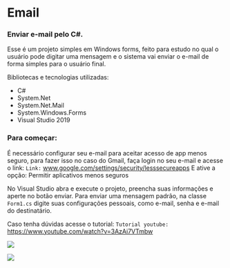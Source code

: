 # Email
### Enviar e-mail pelo C#.

Esse é um projeto simples em Windows forms, feito para estudo no qual o usuário pode digitar uma mensagem e o sistema vai enviar o e-mail de forma simples para o usuário final.

Bibliotecas e tecnologias utilizadas:
- C#
- System.Net
- System.Net.Mail
- System.Windows.Forms
- Visual Studio 2019

### Para começar:

É necessário configurar seu e-mail para aceitar acesso de app menos seguro, para fazer isso no caso do Gmail, faça login no seu e-mail e acesse o link:
`Link:`  www.google.com/settings/security/lesssecureapps
E ative a opção: Permitir aplicativos menos seguros

No Visual Studio abra e execute o projeto, preencha suas informações e aperte no botão enviar.
Para enviar uma mensagem padrão, na classe `Form1.cs` digite suas configurações pessoais, como e-mail, senha e e-mail do destinatário.


Caso tenha dúvidas acesse o tutorial:
`Tutorial youtube:`  https://www.youtube.com/watch?v=3AzAi7VTmbw


![](https://i.imgur.com/aZf7cNq.jpg)

![](https://i.imgur.com/SzwTRda.jpg)
